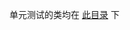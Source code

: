 
单元测试的类均在 [此目录](https://github.com/pleuvoir/spring-source-code-learning/blob/master/spring-context/src/test/java/io/github/pleuvoir/mine) 下

